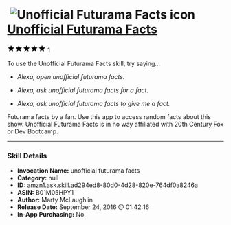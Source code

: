 # &nbsp;<img src="skill_icon" alt="Unofficial Futurama Facts icon" width="36"> [Unofficial Futurama Facts](http://alexa.amazon.com/#skills/amzn1.ask.skill.ad294ed8-80d0-4d28-820e-764df0a8246a)
![5 stars](../../images/ic_star_black_18dp_1x.png)![5 stars](../../images/ic_star_black_18dp_1x.png)![5 stars](../../images/ic_star_black_18dp_1x.png)![5 stars](../../images/ic_star_black_18dp_1x.png)![5 stars](../../images/ic_star_black_18dp_1x.png) 1

To use the Unofficial Futurama Facts skill, try saying...

* *Alexa, open unofficial futurama facts.*

* *Alexa, ask unofficial futurama facts for a fact.*

* *Alexa, ask unofficial futurama facts to give me a fact.*

Futurama facts by a fan. Use this app to access random facts about this show. Unofficial Futurama Facts is in no way affiliated with 20th Century Fox or Dev Bootcamp.

***

### Skill Details

* **Invocation Name:** unofficial futurama facts
* **Category:** null
* **ID:** amzn1.ask.skill.ad294ed8-80d0-4d28-820e-764df0a8246a
* **ASIN:** B01M05HPY1
* **Author:** Marty McLaughlin
* **Release Date:** September 24, 2016 @ 01:42:16
* **In-App Purchasing:** No

